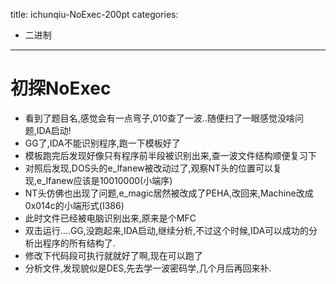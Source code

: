 title: ichunqiu-NoExec-200pt
categories: 
- 二进制
---
# 初探NoExec #
- 看到了题目名,感觉会有一点弯子,010查了一波..随便扫了一眼感觉没啥问题,IDA启动!
- GG了,IDA不能识别程序,跑一下模板好了
- 模板跑完后发现好像只有程序前半段被识别出来,查一波文件结构顺便复习下
- 对照后发现,DOS头的e\_lfanew被改动过了,观察NT头的位置可以复现,e\_lfanew应该是10010000(小端序)
- NT头仿佛也出现了问题,e_magic居然被改成了PEHA,改回来,Machine改成0x014c的小端形式(I386)
- 此时文件已经被电脑识别出来,原来是个MFC
- 双击运行....GG,没跑起来,IDA启动,继续分析,不过这个时候,IDA可以成功的分析出程序的所有结构了.
- 修改下代码段可执行就就好了啊,现在可以跑了
- 分析文件,发现貌似是DES,先去学一波密码学,几个月后再回来补.